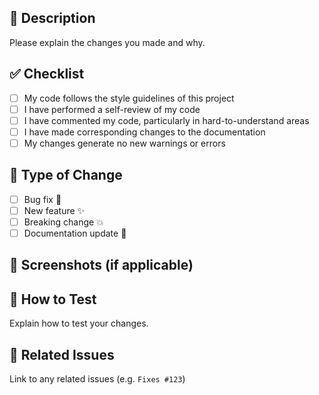 ## 📝 Description
Please explain the changes you made and why.

## ✅ Checklist
- [ ] My code follows the style guidelines of this project
- [ ] I have performed a self-review of my code
- [ ] I have commented my code, particularly in hard-to-understand areas
- [ ] I have made corresponding changes to the documentation
- [ ] My changes generate no new warnings or errors

## 🚀 Type of Change
- [ ] Bug fix 🐛
- [ ] New feature ✨
- [ ] Breaking change 💥
- [ ] Documentation update 📝

## 📸 Screenshots (if applicable)

## 🧪 How to Test
Explain how to test your changes.

## 🤝 Related Issues
Link to any related issues (e.g. `Fixes #123`)

